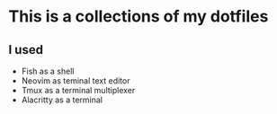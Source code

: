 # This is a collections of my dotfiles

## I used
- Fish as a shell
- Neovim as teminal text editor
- Tmux as a terminal multiplexer
- Alacritty as a terminal
